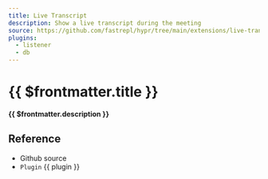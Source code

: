```yaml
---
title: Live Transcript
description: Show a live transcript during the meeting
source: https://github.com/fastrepl/hypr/tree/main/extensions/live-transcript
plugins:
  - listener
  - db
---
```


# {{ $frontmatter.title }}

**{{ $frontmatter.description }}**

## Reference

<ul>
  <li><a :href="$frontmatter.source">Github source</a></li>
  <li v-for="plugin in $frontmatter.plugins">
    <a :href="`/plugins/${plugin}`"><code>Plugin</code> {{ plugin }}</a>
  </li>
</ul>
